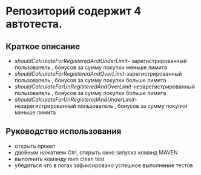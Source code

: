 # Репозиторий содержит 4 автотеста.
## Краткое описание
* *shouldCalculateForRegisteredAndUnderLimit*- зарегистрированный пользователь , бонусов за сумму покупки меньше лимита
* *shouldCalculateForRegisteredAndOverLimit*-зарегистрированный пользователь , бонусов за сумму покупки больше лимита
* *shouldCalculateForUnRegisteredAndOverLimit*-незарегистрированный пользователь , бонусов за сумму покупки больше лимита
* *shouldCalculateForUnRegisteredAndUnderLimit*-незарегистрированный пользователь , бонусов за сумму покупки меньше лимита
## Руководство использования

* открыть проект
* двойным нажатием Ctrl, открыть окно запуска команд MAVEN
* выполнить команду mvn clean test
* убедиться что в логах зафиксировано успешное выполнение тестов 

